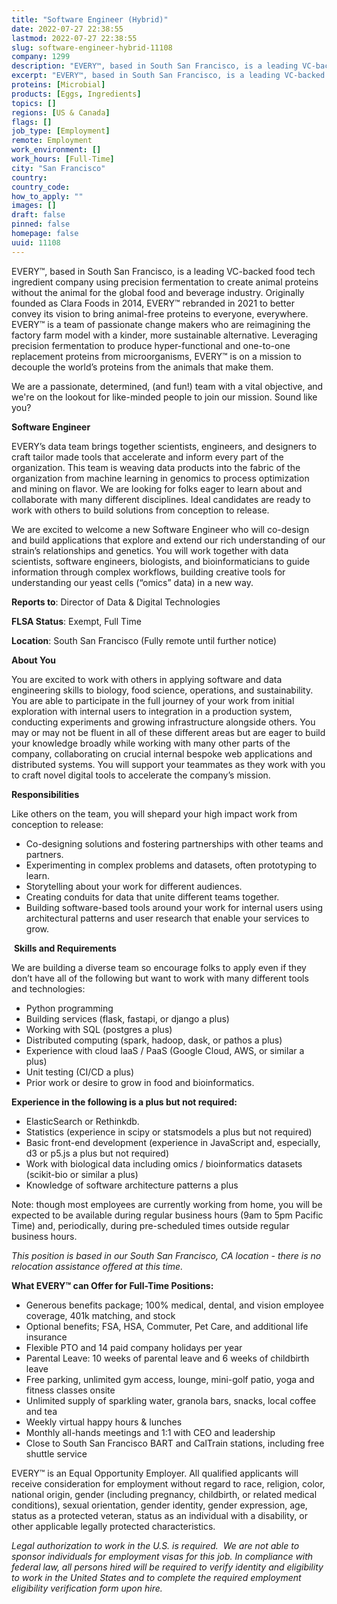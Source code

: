 ```yaml
---
title: "Software Engineer (Hybrid)"
date: 2022-07-27 22:38:55
lastmod: 2022-07-27 22:38:55
slug: software-engineer-hybrid-11108
company: 1299
description: "EVERY™, based in South San Francisco, is a leading VC-backed food tech ingredient company using precision fermentation to create animal proteins without the animal for the global food and beverage industry. Originally founded as Clara Foods in 2014, EVERY™ rebranded in 2021 to better convey its vision to bring animal-free proteins to everyone, everywhere. EVERY™ is a team of passionate change makers who are reimagining the factory farm model with a kinder, more sustainable alternative."
excerpt: "EVERY™, based in South San Francisco, is a leading VC-backed food tech ingredient company using precision fermentation to create animal proteins without the animal for the global food and beverage industry. Originally founded as Clara Foods in 2014, EVERY™ rebranded in 2021 to better convey its vision to bring animal-free proteins to everyone, everywhere. EVERY™ is a team of passionate change makers who are reimagining the factory farm model with a kinder, more sustainable alternative."
proteins: [Microbial]
products: [Eggs, Ingredients]
topics: []
regions: [US & Canada]
flags: []
job_type: [Employment]
remote: Employment
work_environment: []
work_hours: [Full-Time]
city: "San Francisco"
country: 
country_code: 
how_to_apply: ""
images: []
draft: false
pinned: false
homepage: false
uuid: 11108
---
```

<p>EVERY™, based in South San Francisco, is a leading VC-backed food tech ingredient company using precision fermentation to create animal proteins without the animal for the global food and beverage industry. Originally founded as Clara Foods in 2014, EVERY™ rebranded in 2021 to better convey its vision to bring animal-free proteins to everyone, everywhere. EVERY™ is a team of passionate change makers who are reimagining the factory farm model with a kinder, more sustainable alternative. Leveraging precision fermentation to produce hyper-functional and one-to-one replacement proteins from microorganisms, EVERY™ is on a mission to decouple the world’s proteins from the animals that make them.</p>
<p>We are a passionate, determined, (and fun!) team with a vital objective, and we're on the lookout for like-minded people to join our mission. Sound like you?</p>
<p><strong>Software Engineer</strong></p>
<p>EVERY’s data team brings together scientists, engineers, and designers to craft tailor made tools that accelerate and inform every part of the organization. This team is weaving data products into the fabric of the organization from machine learning in genomics to process optimization and mining on flavor. We are looking for folks eager to learn about and collaborate with many different disciplines. Ideal candidates are ready to work with others to build solutions from conception to release.</p>
<p>We are excited to welcome a new Software Engineer who will co-design and build applications that explore and extend our rich understanding of our strain’s relationships and genetics. You will work together with data scientists, software engineers, biologists, and bioinformaticians to guide information through complex workflows, building creative tools for understanding our yeast cells (“omics” data) in a new way.</p>
<p><strong>Reports to</strong>: Director of Data & Digital Technologies</p>
<p><strong>FLSA Status</strong>: Exempt, Full Time</p>
<p><strong>Location</strong>: South San Francisco (Fully remote until further notice)</p>
<p><strong>About You</strong></p>
<p>You are excited to work with others in applying software and data engineering skills to biology, food science, operations, and sustainability. You are able to participate in the full journey of your work from initial exploration with internal users to integration in a production system, conducting experiments and growing infrastructure alongside others. You may or may not be fluent in all of these different areas but are eager to build your knowledge broadly while working with many other parts of the company, collaborating on crucial internal bespoke web applications and distributed systems. You will support your teammates as they work with you to craft novel digital tools to accelerate the company’s mission.</p>
<p><strong>Responsibilities</strong></p>
<p>Like others on the team, you will shepard your high impact work from conception to release:</p>
<ul>
<li>Co-designing solutions and fostering partnerships with other teams and partners.</li>
<li>Experimenting in complex problems and datasets, often prototyping to learn.</li>
<li>Storytelling about your work for different audiences.</li>
<li>Creating conduits for data that unite different teams together.</li>
<li>Building software-based tools around your work for internal users using architectural patterns and user research that enable your services to grow.</li>
</ul>
<p> <strong>Skills and Requirements</strong></p>
<p>We are building a diverse team so encourage folks to apply even if they don’t have all of the following but want to work with many different tools and technologies:</p>
<ul>
<li>Python programming</li>
<li>Building services (flask, fastapi, or django a plus)</li>
<li>Working with SQL (postgres a plus)</li>
<li>Distributed computing (spark, hadoop, dask, or pathos a plus)</li>
<li>Experience with cloud IaaS / PaaS (Google Cloud, AWS, or similar a plus)</li>
<li>Unit testing (CI/CD a plus)</li>
<li>Prior work or desire to grow in food and bioinformatics.</li>
</ul>
<p><strong>Experience in the following is a plus but not required: </strong></p>
<ul>
<li>ElasticSearch or Rethinkdb.</li>
<li>Statistics (experience in scipy or statsmodels a plus but not required)</li>
<li>Basic front-end development (experience in JavaScript and, especially, d3 or p5.js a plus but not required)</li>
<li>Work with biological data including omics / bioinformatics datasets (scikit-bio or similar a plus)</li>
<li>Knowledge of software architecture patterns a plus</li>
</ul>
<p>Note: though most employees are currently working from home, you will be expected to be available during regular business hours (9am to 5pm Pacific Time) and, periodically, during pre-scheduled times outside regular business hours.</p>
<p><em>This position is based in our South San Francisco, CA location - there is no relocation assistance offered at this time. </em><em> </em></p>
<p><strong>What EVERY™ can Offer for Full-Time Positions:</strong></p>
<ul>
<li>Generous benefits package; 100% medical, dental, and vision employee coverage, 401k matching, and stock</li>
<li>Optional benefits; FSA, HSA, Commuter, Pet Care, and additional life insurance</li>
<li>Flexible PTO and 14 paid company holidays per year</li>
<li>Parental Leave: 10 weeks of parental leave and 6 weeks of childbirth leave</li>
<li>Free parking, unlimited gym access, lounge, mini-golf patio, yoga and fitness classes onsite</li>
<li>Unlimited supply of sparkling water, granola bars, snacks, local coffee and tea</li>
<li>Weekly virtual happy hours & lunches</li>
<li>Monthly all-hands meetings and 1:1 with CEO and leadership</li>
<li>Close to South San Francisco BART and CalTrain stations, including free shuttle service</li>
</ul>
<p>EVERY™ is an Equal Opportunity Employer. All qualified applicants will receive consideration for employment without regard to race, religion, color, national origin, gender (including pregnancy, childbirth, or related medical conditions), sexual orientation, gender identity, gender expression, age, status as a protected veteran, status as an individual with a disability, or other applicable legally protected characteristics.</p>
<p><em>Legal authorization to work in the U.S. is required.  We are not able to sponsor individuals for employment visas for this job. </em><em>In compliance with federal law, all persons hired will be required to verify identity and eligibility to work in the United States and to complete the required employment eligibility verification form upon hire.</em></p>
